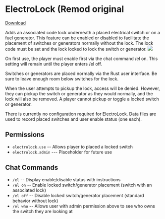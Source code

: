 # ElectroLock (Remod original

[Download](https://code.remod.org/ElectroLock.cs)

Adds an associated code lock underneath a placed electrical switch or on a fuel generator.  This feature can be enabled or disabled to facilitate the placement of switches or generators normally without the lock.  The lock code must be set and the lock locked to lock the switch or generator.
![](https://i.imgur.com/Qs2wXkK.jpg)

On first use, the player must enable first via the chat command /el on.  This setting will remain until the player enters /el off.

Switches or generators are placed normally via the Rust user interface.  Be sure to leave enough room below switches for the lock.

When the user attempts to pickup the lock, access will be denied.  However, they can pickup the switch or generator as they would normally, and the lock will also be removed.   A player cannot pickup or toggle a locked switch or generator.

There is currently no configuration required for ElectroLock.  Data files are used to record placed switches and user enable status (one each).

## Permissions

- `electrolock.use` -- Allows player to placed a locked switch
- `electrolock.admin` --- Placeholder for future use

## Chat Commands

- `/el` -- Display enable/disable status with instructions
- `/el on` -- Enable locked switch/generator placement (switch with an associated lock)
- `/el off` -- Disable locked switch/generator placement (standard behavior without lock)
- `/el who` -- Allows user with admin permission above to see who owns the switch they are looking at
